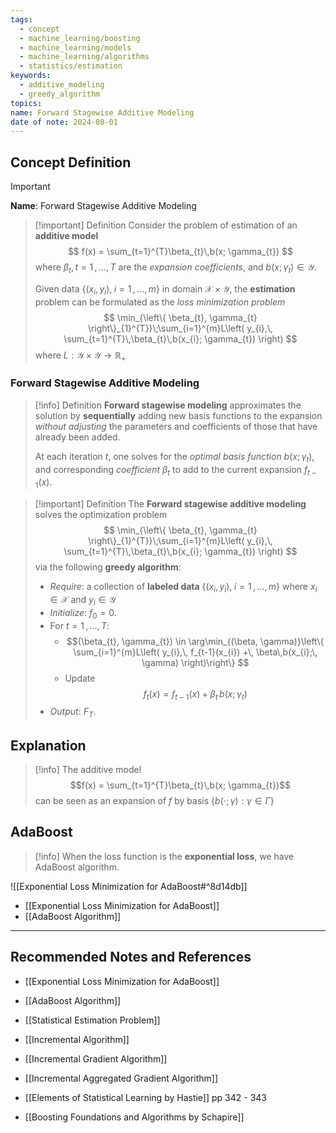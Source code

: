 ```yaml
---
tags:
  - concept
  - machine_learning/boosting
  - machine_learning/models
  - machine_learning/algorithms
  - statistics/estimation
keywords:
  - additive_modeling
  - greedy_algorithm
topics: 
name: Forward Stagewise Additive Modeling
date of note: 2024-08-01
---
```


## Concept Definition

>[!important]
>**Name**: Forward Stagewise Additive Modeling

>[!important] Definition
>Consider the problem of estimation of an **additive model**
>$$
>f(x) = \sum_{t=1}^{T}\beta_{t}\,b(x; \gamma_{t})
>$$
>where $\beta_{t}, t=1 \,{,}\ldots{,}\,T$ are the *expansion coefficients*, and $b(x; \gamma_{t})\in \mathcal{Y}$. 
>
>Given data $\left\{(x_{i}, y_{i}), \; i=1 \,{,}\ldots{,}\,m\right\}$ in domain $\mathcal{X}\times \mathcal{Y}$, the **estimation** problem can be formulated as the *loss minimization problem* 
>$$
>\min_{\left\{ \beta_{t}, \gamma_{t} \right\}_{1}^{T}}\;\sum_{i=1}^{m}L\left( y_{i},\, \sum_{t=1}^{T}\,\beta_{t}\,b(x_{i}; \gamma_{t}) \right)
>$$
>where $L: \mathcal{Y} \times \mathcal{Y} \to \mathbb{R}_{+}$

### Forward Stagewise Additive Modeling

>[!info] Definition
>**Forward stagewise modeling** approximates the solution by **sequentially** adding new basis functions to the expansion *without adjusting* the parameters and coefficients of those that have already been added.
>
>At each iteration $t$, one solves for the *optimal basis function* $b(x; \gamma_{t})$, and corresponding *coefficient* $\beta_{t}$ to add to the current expansion $f_{t-1}(x)$.


>[!important] Definition
>The **Forward stagewise additive modeling** solves the optimization problem
>$$
>\min_{\left\{ \beta_{t}, \gamma_{t} \right\}_{1}^{T}}\;\sum_{i=1}^{m}L\left( y_{i},\, \sum_{t=1}^{T}\,\beta_{t}\,b(x_{i}; \gamma_{t}) \right)
>$$
>via the following **greedy algorithm**:
>- *Require*: a collection of **labeled data** $\left\{ (x_{i}, y_{i}), \; i=1 \,{,}\ldots{,}\, m\right\}$ where $x_{i}\in \mathcal{X}$ and $y_{i}\in \mathcal{Y}$
>- *Initialize*: $f_{0} = 0$.
>- For $t= 1 \,{,}\ldots{,}\,T:$
>	- $$(\beta_{t}, \gamma_{t}) \in \arg\min_{(\beta, \gamma)}\left\{ \sum_{i=1}^{m}L\left( y_{i},\, f_{t-1}(x_{i}) +\, \beta\,b(x_{i};\, \gamma) \right)\right\} $$
>	- Update $$f_{t}(x) = f_{t-1}(x) + \beta_{t}\,b(x;\,\gamma_{t})$$
>- *Output*: $F_{T}.$

## Explanation

>[!info]
>The additive model $$f(x) = \sum_{t=1}^{T}\beta_{t}\,b(x; \gamma_{t})$$ can be seen as an expansion of $f$ by basis $\left\{ b(\cdot; \gamma):  \gamma \in \Gamma \right\}$



## AdaBoost

>[!info]
>When the loss function is the **exponential loss**, we have AdaBoost algorithm.


![[Exponential Loss Minimization for AdaBoost#^8d14db]]

- [[Exponential Loss Minimization for AdaBoost]]
- [[AdaBoost Algorithm]]



-----------
##  Recommended Notes and References



- [[Exponential Loss Minimization for AdaBoost]]
- [[AdaBoost Algorithm]]

- [[Statistical Estimation Problem]]

- [[Incremental Algorithm]]
- [[Incremental Gradient Algorithm]]
- [[Incremental Aggregated Gradient Algorithm]]


- [[Elements of Statistical Learning by Hastie]] pp 342 - 343
- [[Boosting Foundations and Algorithms by Schapire]]